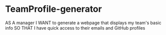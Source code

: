 # TeamProfile-generator
AS A manager I WANT to generate a webpage that displays my team's basic info SO THAT I have quick access to their emails and GitHub profiles
